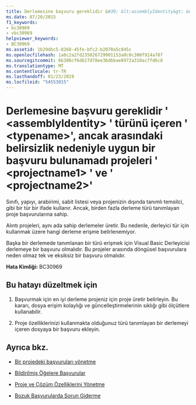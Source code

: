 ```yaml
---
title: Derlemesine başvuru gereklidir &#39; &lt;assemblyIdentity&gt; &#39; türünü içeren &#39; &lt;typename&gt;&#39;, ancak arasındaki belirsizlik nedeniyle uygun bir başvuru bulunamadı projeleri &#39; &lt;projectname1&gt; &#39; ve &#39; &lt;projectname2&gt;&#39;
ms.date: 07/20/2015
f1_keywords:
- bc30969
- vbc30969
helpviewer_keywords:
- BC30969
ms.assetid: 1b29dbc5-8268-45fe-bfc2-b2070a5c845c
ms.openlocfilehash: 1a0c2a2fd235026729901153a0c0c300f914a78f
ms.sourcegitcommit: 6b308cf6d627d78ee36dbbae8972a310ac7fd6c8
ms.translationtype: MT
ms.contentlocale: tr-TR
ms.lasthandoff: 01/23/2019
ms.locfileid: "54553015"
---
```

# <a name="reference-required-to-assembly-39ltassemblyidentitygt39-containing-type-39lttypenamegt39-but-a-suitable-reference-could-not-be-found-due-to-ambiguity-between-projects-39ltprojectname1gt39-and-39ltprojectname2gt39"></a>Derlemesine başvuru gereklidir &#39; &lt;assemblyIdentity&gt; &#39; türünü içeren &#39; &lt;typename&gt;&#39;, ancak arasındaki belirsizlik nedeniyle uygun bir başvuru bulunamadı projeleri &#39; &lt;projectname1&gt; &#39; ve &#39; &lt;projectname2&gt;&#39;
Sınıfı, yapıyı, arabirimi, sabit listesi veya projenizin dışında tanımlı temsilci, gibi bir tür bir ifade kullanır. Ancak, birden fazla derleme türü tanımlayan proje başvurularına sahip.  
  
 Alıntı projeleri, aynı ada sahip derlemeler üretir. Bu nedenle, derleyici tür için kullanmak üzere hangi derleme erişme belirlenemiyor.  
  
 Başka bir derlemede tanımlanan bir türü erişmek için Visual Basic Derleyicisi derlemeye bir başvuru olmalıdır. Bu projeler arasında döngüsel başvurulara neden olmaz tek ve eksiksiz bir başvuru olmalıdır.  
  
 **Hata Kimliği:** BC30969  
  
## <a name="to-correct-this-error"></a>Bu hatayı düzeltmek için  
  
1.  Başvurmak için en iyi derleme projeniz için proje üretir belirleyin. Bu kararı, dosya erişim kolaylığı ve güncelleştirmelerinin sıklığı gibi ölçütlere kullanabilir.  
  
2.  Proje özelliklerinizi kullanmakta olduğunuz türü tanımlayan bir derlemeyi içeren dosyaya bir başvuru ekleyin.  
  
## <a name="see-also"></a>Ayrıca bkz.
- [Bir projedeki başvuruları yönetme](/visualstudio/ide/managing-references-in-a-project)
- [Bildirilmiş Öğelere Başvurular](../../../visual-basic/programming-guide/language-features/declared-elements/references-to-declared-elements.md)

- [Proje ve Çözüm Özelliklerini Yönetme](/visualstudio/ide/managing-project-and-solution-properties)
- [Bozuk Başvurularda Sorun Giderme](/visualstudio/ide/troubleshooting-broken-references)
